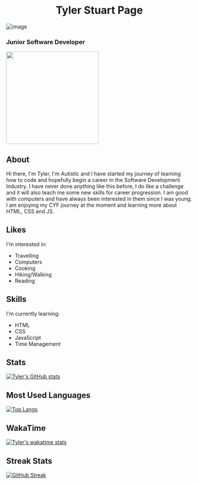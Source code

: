 <h1 align="center"> Tyler Stuart Page </h1>

![image](https://user-images.githubusercontent.com/125750266/221738157-0b3ef170-7d8a-4001-9892-39df227331fc.png)


### Junior Software Developer

<img src="https://user-images.githubusercontent.com/125750266/219950426-f087ba40-cafb-48d8-81e8-03853f467d34.png" height="250" width="250">

## About
Hi there, I'm Tyler, I'm Autistic and I have started my journey of learning how to code and hopefully begin a career in the Software Development Industry. I have never done anything like this before, I do like a challenge and it will also teach me some new skills for career progression. I am good with computers and have always been interested in them since I was young. I am enjoying my CYF journey at the moment and learning more about HTML, CSS and JS.

## Likes
I'm interested in:
- Travelling
- Computers
- Cooking
- Hiking/Walking
- Reading

## Skills
I'm currently learning: 

- HTML
- CSS
- JavaScript
- Time Management



## Stats
[![Tyler's GitHub stats](https://github-readme-stats.vercel.app/api?username=tyler-page)](https://github.com/tyler-page/github-readme-stats)


## Most Used Languages
[![Top Langs](https://github-readme-stats.vercel.app/api/top-langs/?username=tyler-page&langs_count=8)](https://github.com/tyler-page/github-readme-stats)

## WakaTime
[![Tyler's wakatime stats](https://github-readme-stats.vercel.app/api/wakatime?username=tyler_page)](https://github.com/tyler-page/github-readme-stats)

## Streak Stats
[![GitHub Streak](https://streak-stats.demolab.com/?user=tyler-page&theme=deepblue)](https://git.io/streak-stats)

